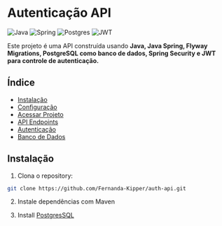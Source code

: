 # Autenticação API

![Java](https://img.shields.io/badge/java-%23ED8B00.svg?style=for-the-badge&logo=openjdk&logoColor=white)
![Spring](https://img.shields.io/badge/spring-%236DB33F.svg?style=for-the-badge&logo=spring&logoColor=white)
![Postgres](https://img.shields.io/badge/postgres-%23316192.svg?style=for-the-badge&logo=postgresql&logoColor=white)
![JWT](https://img.shields.io/badge/JWT-black?style=for-the-badge&logo=JSON%20web%20tokens)

Este projeto é uma API construída usando **Java, Java Spring, Flyway Migrations, PostgreSQL como banco de dados, Spring Security e JWT para controle de autenticação.**

## Índice

- [Instalação](#instalação)
- [Configuração](#configuração)
- [Acessar Projeto](#Acessar)
- [API Endpoints](#api-endpoints)
- [Autenticação](#Autenticação)
- [Banco de Dados](#database)


## Instalação

1. Clona o repository:

```bash
git clone https://github.com/Fernanda-Kipper/auth-api.git
```

2. Instale dependências com Maven

3. Install [PostgresSQL](https://www.postgresql.org/)
